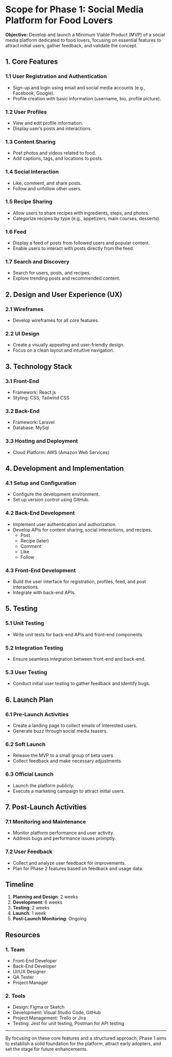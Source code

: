 # Scope for Phase 1: Social Media Platform for Food Lovers

**Objective:**
Develop and launch a Minimum Viable Product (MVP) of a social media platform dedicated to food lovers, focusing on essential features to attract initial users, gather feedback, and validate the concept.

## 1. Core Features

### 1.1 User Registration and Authentication

- Sign-up and login using email and social media accounts (e.g., Facebook, Google).
- Profile creation with basic information (username, bio, profile picture).

### 1.2 User Profiles

- View and edit profile information.
- Display user’s posts and interactions.

### 1.3 Content Sharing

- Post photos and videos related to food.
- Add captions, tags, and locations to posts.

### 1.4 Social Interaction

- Like, comment, and share posts.
- Follow and unfollow other users.

### 1.5 Recipe Sharing

- Allow users to share recipes with ingredients, steps, and photos.
- Categorize recipes by type (e.g., appetizers, main courses, desserts).

### 1.6 Feed

- Display a feed of posts from followed users and popular content.
- Enable users to interact with posts directly from the feed.

### 1.7 Search and Discovery

- Search for users, posts, and recipes.
- Explore trending posts and recommended content.

## 2. Design and User Experience (UX)

### 2.1 Wireframes

- Develop wireframes for all core features.

### 2.2 UI Design

- Create a visually appealing and user-friendly design.
- Focus on a clean layout and intuitive navigation.

## 3. Technology Stack

### 3.1 Front-End

- Framework: React.js
- Styling: CSS, Tailwind CSS

### 3.2 Back-End

- Framework: Laravel
- Database: MySql

### 3.3 Hosting and Deployment

- Cloud Platform: AWS (Amazon Web Services)

## 4. Development and Implementation

### 4.1 Setup and Configuration

- Configure the development environment.
- Set up version control using GitHub.

### 4.2 Back-End Development

- Implement user authentication and authorization.
- Develop APIs for content sharing, social interactions, and recipes.
  - Post
  - Recipe (later)
  - Comment
  - Like
  - Follow

### 4.3 Front-End Development

- Build the user interface for registration, profiles, feed, and post interactions.
- Integrate with back-end APIs.

## 5. Testing

### 5.1 Unit Testing

- Write unit tests for back-end APIs and front-end components.

### 5.2 Integration Testing

- Ensure seamless integration between front-end and back-end.

### 5.3 User Testing

- Conduct initial user testing to gather feedback and identify bugs.

## 6. Launch Plan

### 6.1 Pre-Launch Activities

- Create a landing page to collect emails of interested users.
- Generate buzz through social media teasers.

### 6.2 Soft Launch

- Release the MVP to a small group of beta users.
- Collect feedback and make necessary adjustments.

### 6.3 Official Launch

- Launch the platform publicly.
- Execute a marketing campaign to attract initial users.

## 7. Post-Launch Activities

### 7.1 Monitoring and Maintenance

- Monitor platform performance and user activity.
- Address bugs and performance issues promptly.

### 7.2 User Feedback

- Collect and analyze user feedback for improvements.
- Plan for Phase 2 features based on feedback and usage data.

## Timeline

1. **Planning and Design**: 2 weeks
2. **Development**: 6 weeks
3. **Testing**: 2 weeks
4. **Launch**: 1 week
5. **Post-Launch Monitoring**: Ongoing

## Resources

### 1. Team

- Front-End Developer
- Back-End Developer
- UI/UX Designer
- QA Tester
- Project Manager

### 2. Tools

- Design: Figma or Sketch
- Development: Visual Studio Code, GitHub
- Project Management: Trello or Jira
- Testing: Jest for unit testing, Postman for API testing

---

By focusing on these core features and a structured approach, Phase 1 aims to establish a solid foundation for the platform, attract early adopters, and set the stage for future enhancements.
